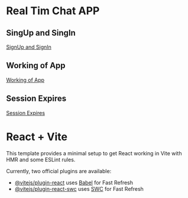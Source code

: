 # Real Tim Chat APP
## SingUp and SingIn
[SignUp and SignIn](https://github.com/user-attachments/assets/6e8877cf-f073-40b2-b229-519bb7cc9645)

## Working of App
[Working of App](https://github.com/user-attachments/assets/a41d963a-e56c-4ec3-b060-40f5a682b0b5)

## Session Expires
[Session Expires](https://github.com/user-attachments/assets/68424e26-a886-48dc-bc2c-a92de1ece824)


# React + Vite

This template provides a minimal setup to get React working in Vite with HMR and some ESLint rules.

Currently, two official plugins are available:

- [@vitejs/plugin-react](https://github.com/vitejs/vite-plugin-react/blob/main/packages/plugin-react/README.md) uses [Babel](https://babeljs.io/) for Fast Refresh
- [@vitejs/plugin-react-swc](https://github.com/vitejs/vite-plugin-react-swc) uses [SWC](https://swc.rs/) for Fast Refresh
